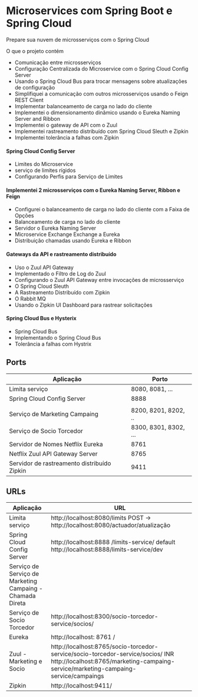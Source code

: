 # Microservices com Spring Boot e Spring Cloud

Prepare sua nuvem de microsserviços com o Spring Cloud

O que o projeto contém
- Comunicação entre microsserviços
- Configuração Centralizada do Microservice com o Spring Cloud Config Server
- Usando o Spring Cloud Bus para trocar mensagens sobre atualizações de configuração
- Simplifiquei a comunicação com outros microsserviços usando o Feign REST Client
- Implementar balanceamento de carga no lado do cliente
- Implementei o dimensionamento dinâmico usando o Eureka Naming Server and Ribbon
- Implementei o gateway de API com o Zuul
- Implementei rastreamento distribuído com Spring Cloud Sleuth e Zipkin
- Implementei tolerância a falhas com Zipkin



#### Spring Cloud Config Server
-  Limites do Microservice
-  serviço de limites rígidos
-  Configurando Perfis para Serviço de Limites

#### Implementei 2 microsserviços com o Eureka Naming Server, Ribbon e Feign

- Configurei o balanceamento de carga no lado do cliente com a Faixa de Opções
- Balanceamento de carga no lado do cliente
- Servidor o Eureka Naming Server
- Microservice Exchange Exchange a Eureka
- Distribuição chamadas usando Eureka e Ribbon

#### Gateways da API e rastreamento distribuído
- Uso o Zuul API Gateway
- Implementado o Filtro de Log do Zuul
- Configurando o Zuul API Gateway entre invocações de microsserviço
- O Spring Cloud Sleuth
- A Rastreamento Distribuído com Zipkin
- O Rabbit MQ
- Usando o Zipkin UI Dashboard para rastrear solicitações

#### Spring Cloud Bus e Hysterix
- Spring Cloud Bus
- Implementando o Spring Cloud Bus
- Tolerância a falhas com Hystrix


## Ports

| Aplicação | Porto |
| ------------- | ------------- |
| Limita serviço | 8080, 8081, ... |
| Spring Cloud Config Server | 8888 |
| | |
| Serviço de Marketing Campaing | 8200, 8201, 8202, .. |
| Serviço de Socio Torcedor | 8300, 8301, 8302, ... |
| Servidor de Nomes Netflix Eureka | 8761 |
| Netflix Zuul API Gateway Server | 8765 |
| Servidor de rastreamento distribuído Zipkin | 9411 |


## URLs

| Aplicação | URL |
| ------------- | ------------- |
| Limita serviço | http://localhost:8080/limits POST -> http://localhost:8080/actuador/atualização |
Spring Cloud Config Server | http://localhost:8888 /limits-service/ default http://localhost:8888/limits-service/dev |
| Serviço de Serviço de Marketing Campaing - Chamada Direta |  |
| Serviço de Socio Torcedor | http://localhost:8300/socio-torcedor-service/socios/ |
| Eureka | http://localhost: 8761 / |
| Zuul - Marketing e Socio | http://localhost:8765/socio-torcedor-service/socio-torcedor-service/socios/ INR http://localhost:8765/marketing-campaing-service/marketing-campaing-service/campaings |
| Zipkin | http://localhost:9411/